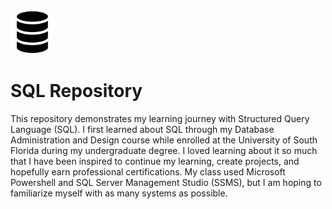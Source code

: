 <picture>
  <source srcset="SQL-icon-white.svg" media="(prefers-color-scheme: light)">
  <img src="SQL-icon-black.svg" width="70" alt="Your logo description">
</picture>

# SQL Repository

This repository demonstrates my learning journey with Structured Query Language (SQL). I first learned about SQL through my Database Administration and Design course while enrolled at the University of South Florida during my undergraduate degree. I loved learning about it so much that I have been inspired to continue my learning, create projects, and hopefully earn professional certifications. My class used Microsoft Powershell and SQL Server Management Studio (SSMS), but I am hoping to familiarize myself with as many systems as possible.
